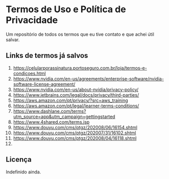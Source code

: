 # Termos de Uso e Política de Privacidade

Um repositório de todos os termos que eu tive contato e que achei útil salvar.

## Links de termos já salvos

1. https://celularporassinatura.portoseguro.com.br/loja/termos-e-condicoes.html
2. https://www.nvidia.com/en-us/agreements/enterprise-software/nvidia-software-license-agreement/
3. https://www.nvidia.com/en-us/about-nvidia/privacy-policy/
4. https://www.jetbrains.com/legal/docs/privacy/third-parties/
5. https://aws.amazon.com/pt/privacy/?src=aws_training
6. https://aws.amazon.com/pt/legal/learner-terms-conditions/
7. https://www.dashlane.com/terms?utm_source=app&utm_campaign=gettingstarted
8. https://www.4shared.com/terms.jsp
9. https://www.douyu.com/cms/ptgz/202008/06/16154.shtml
10. https://www.douyu.com/cms/ptgz/202007/31/16102.shtml
11. https://www.douyu.com/cms/ptgz/202008/04/16118.shtml
12. 


## Licença

Indefinido ainda.